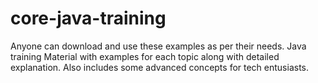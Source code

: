 # core-java-training
Anyone can download and use these examples as per their needs.
Java training Material with examples for each topic along with detailed explanation. Also includes some advanced concepts for tech entusiasts.
